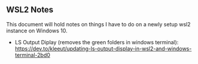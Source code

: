 ## WSL2 Notes
This document will hold notes on things I have to do on a newly setup wsl2 instance
on Windows 10.

- LS Output Diplay (removes the green folders in windows terminal): https://dev.to/kleeut/updating-ls-output-display-in-wsl2-and-windows-terminal-2bd0

